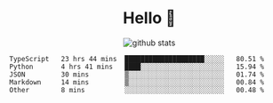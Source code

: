 <h1 align="center">Hello 👋 </h3>

<p align="center">
  <img src="https://github-readme-stats.vercel.app/api?username=syeehyn&hide=stars,prs,issues,contribs&count_private=true&hide_title=true" alt="github stats" />
</p>

<!--START_SECTION:waka-->
```text
TypeScript   23 hrs 44 mins  ████████████████████░░░░░   80.51 % 
Python       4 hrs 41 mins   ████░░░░░░░░░░░░░░░░░░░░░   15.94 % 
JSON         30 mins         ▒░░░░░░░░░░░░░░░░░░░░░░░░   01.74 % 
Markdown     14 mins         ▒░░░░░░░░░░░░░░░░░░░░░░░░   00.84 % 
Other        8 mins          ░░░░░░░░░░░░░░░░░░░░░░░░░   00.48 % 
```
<!--END_SECTION:waka-->
